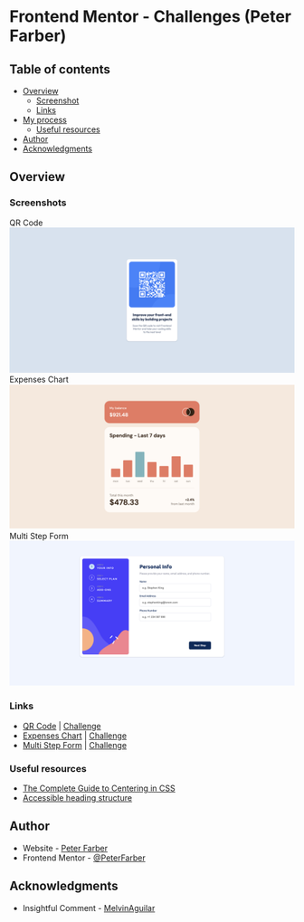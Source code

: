 # Frontend Mentor - Challenges (Peter Farber)

## Table of contents

- [Overview](#overview)
  - [Screenshot](#screenshot)
  - [Links](#links)
- [My process](#my-process)
  <!-- - [What I learned](#what-i-learned) -->
  - [Useful resources](#useful-resources)
- [Author](#author)
- [Acknowledgments](#acknowledgments)

## Overview

### Screenshots

QR Code![QR Code](src/core/qr-code/screenshot.png)
Expenses Chart![QR Code](src/core/expenses-chart/screenshot.png)
Multi Step Form![QR Code](src/core/multi-step-form/screenshot.png)

### Links

- [QR Code](https://peterfarber.github.io/FrontendMentor-QR_Code/index.html?page=qr-code) | [Challenge](https://www.frontendmentor.io/challenges/qr-code-component-iux_sIO_H)
- [Expenses Chart](https://peterfarber.github.io/FrontendMentor-QR_Code/index.html?page=expenses-chart) | [Challenge](https://www.frontendmentor.io/challenges/expenses-chart-component-e7yJBUdjwt)
- [Multi Step Form](https://peterfarber.github.io/FrontendMentor-QR_Code/index.html?page=multi-step-form) | [Challenge](https://www.frontendmentor.io/challenges/multistep-form-YVAnSdqQBJ)

<!-- ### What I learned -->

### Useful resources

- [The Complete Guide to Centering in CSS](https://moderncss.dev/resource-the-complete-guide-to-centering-in-css/)
- [Accessible heading structure](https://www.a11yproject.com/posts/how-to-accessible-heading-structure/)

## Author

- Website - [Peter Farber](https://peterfarber.github.io/FrontendMentor-QR_Code/)
- Frontend Mentor - [@PeterFarber](https://www.frontendmentor.io/profile/PeterFarber)

## Acknowledgments

- Insightful Comment - [MelvinAguilar](https://www.frontendmentor.io/profile/MelvinAguilar)
